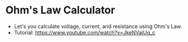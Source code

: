 # Ohm's Law Calculator
- Let's you calculate voltage, current, and resistance using Ohm's Law.
- Tutorial: https://www.youtube.com/watch?v=JkeNVaiUq_c
